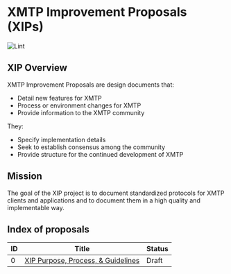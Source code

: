 # XMTP Improvement Proposals (XIPs)

![Lint](https://github.com/xmtp/XIPs/actions/workflows/lint.yml/badge.svg)

## XIP Overview

XMTP Improvement Proposals are design documents that:

- Detail new features for XMTP
- Process or environment changes for XMTP
- Provide information to the XMTP community

They:

- Specify implementation details
- Seek to establish consensus among the community
- Provide structure for the continued development of XMTP

## Mission

The goal of the XIP project is to document standardized protocols for XMTP clients and applications and to document them in a high quality and implementable way.

## Index of proposals

| ID | Title | Status |
| -- | -- | -- |
| 0 | [XIP Purpose, Process, & Guidelines](./XIPs/xip-0-purpose-process.md) | Draft |
